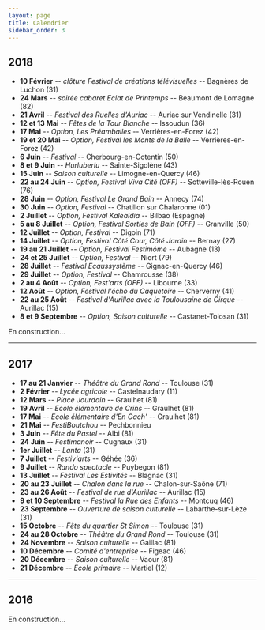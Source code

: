 ```yaml
---
layout: page
title: Calendrier
sidebar_order: 3
---
```


## 2018

- **10 Février** -- _clôture Festival de créations télévisuelles_ -- Bagnères de Luchon (31)
- **24 Mars** -- _soirée cabaret Eclat de Printemps_ -- Beaumont de Lomagne (82)
- **21 Avril** -- _Festival des Ruelles d'Auriac_ -- Auriac sur Vendinelle (31)
- **12 et 13 Mai** -- _Fêtes de la Tour Blanche_ -- Issoudun (36)
- **17 Mai** -- _Option, Les Préamballes_ -- Verrières-en-Forez (42)
- **19 et 20 Mai** -- _Option, Festival les Monts de la Balle_ -- Verrières-en-Forez (42)
- **6 Juin** -- _Festival_ -- Cherbourg-en-Cotentin (50)
- **8 et 9 Juin** -- _Hurluberlu_ -- Sainte-Sigolène (43)
- **15 Juin** -- _Saison culturelle_ -- Limogne-en-Quercy (46)
- **22 au 24 Juin** -- _Option, Festival Viva Cité (OFF)_ -- Sotteville-lès-Rouen (76)
- **28 Juin** -- _Option, Festival Le Grand Bain_ -- Annecy (74)
- **30 Juin** -- _Option, Festival_ -- Chatillon sur Chalaronne (01)
- **2 Juillet** -- _Option, Festival Kalealdia_ -- Bilbao (Espagne)
- **5 au 8 Juillet** -- _Option, Festival Sorties de Bain (OFF)_ -- Granville (50)
- **12 Juillet** -- _Option, Festival_ -- Digoin (71)
- **14 Juillet** -- _Option, Festival Côté Cour, Côté Jardin_ -- Bernay (27)
- **19 au 21 Juillet** -- _Option, Festival Festimôme_ -- Aubagne (13)
- **24 et 25 Juillet** -- _Option, Festival_ -- Niort (79)
- **28 Juillet** -- _Festival Ecaussystème_ -- Gignac-en-Quercy (46)
- **29 Juillet** -- _Option, Festival_ -- Chamrousse (38)
- **2 au 4 Août** -- _Option, Fest'arts (OFF)_ -- Libourne (33)
- **12 Août** -- _Option, Festival l'écho du Caquetoire_ -- Cherverny (41)
- **22 au 25 Août** -- _Festival d'Aurillac avec la Toulousaine de Cirque_ -- Aurillac (15)
- **8 et 9 Septembre** -- _Option, Saison culturelle_ -- Castanet-Tolosan (31)

<p class="message">
  <i class="fa fa-exclamation-triangle" aria-hidden="true"></i><span class="ml-2">En construction...</span>
</p>

---

## 2017

- **17 au 21 Janvier** -- _Théâtre du Grand Rond_ -- Toulouse (31)
- **2 Février** -- _Lycée agricole_ -- Castelnaudary (11)
- **12 Mars** -- _Place Jourdain_ -- Graulhet (81)
- **19 Avril** -- _Ecole élémentaire de Crins_ -- Graulhet (81)
- **17 Mai** -- _Ecole élémentaire d'En Gach'_ -- Graulhet (81)
- **21 Mai** -- _FestiBoutchou_ -- Pechbonnieu
- **3 Juin** -- _Fête du Pastel_ -- Albi (81)
- **24 Juin** -- _Festimanoir_ -- Cugnaux (31)
- **1er Juillet** -- _Lanta_ (31)
- **7 Juillet** -- _Festiv'arts_ -- Géhée (36)
- **9 Juillet** -- _Rando spectacle_ -- Puybegon (81)
- **13 Juillet** -- _Festival Les Estivités_ -- Blagnac (31)
- **20 au 23 Juillet** -- _Chalon dans la rue_ -- Chalon-sur-Saône (71)
- **23 au 26 Août** -- _Festival de rue d'Aurillac_ -- Aurillac (15)
- **9 et 10 Septembre** -- _Festival la Rue des Enfants_ -- Montcuq (46)
- **23 Septembre** -- _Ouverture de saison culturelle_ -- Labarthe-sur-Lèze (31)
- **15 Octobre** -- _Fête du quartier St Simon_ -- Toulouse (31)
- **24 au 28 Octobre** -- _Théâtre du Grand Rond_ -- Toulouse (31)
- **24 Novembre** -- _Saison culturelle_ -- Gaillac (81)
- **10 Décembre** -- _Comité d'entreprise_ -- Figeac (46)
- **20 Décembre** -- _Saison culturelle_ -- Vaour (81)
- **21 Décembre** -- _Ecole primaire_ -- Martiel (12)

---

## 2016

<p class="message">
  <i class="fa fa-exclamation-triangle" aria-hidden="true"></i><span class="ml-2">En construction...</span>
</p>
